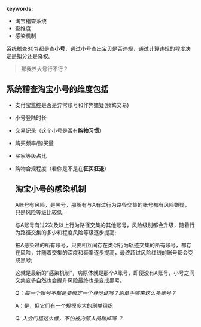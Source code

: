 **keywords:**

- 淘宝稽查系统
- 查维度
- 感染机制



系统稽查80%都是查**小号**，通过小号查出宝贝是否违规，通过计算违规的程度决定是扣分还是降权。

> 那我养大号行不行？



## 系统稽查淘宝小号的维度包括

- 支付宝监控是否是异常账号和作弊嫌疑(频繁交易)

- 小号登陆时长

- 交易记录（这个小号是否有**购物习惯**）

- 购买频率/购买量

- 买家等级占比

- 购物合规程度（看你是不是在**狂买狂退**）

  

  

  ## 淘宝小号的感染机制

  A账号有风险，是黑号，那所有与A有过行为路径交集的账号都有风险嫌疑，只是风险等级比较低;

  与A账号有过2次及以上行为路径交集的其他账号，风险级别都会升级，随着行为路径交集的多少和程度风险等级逐步提高;

  被A感染过的所有账号，只要相互间存在类似行为轨迹交集的所有账号，都存在风险，并随着交集的深度和频率逐步提高，最终超过风险红线的账号都会变成黑号;

  这就是最新的“感染机制”，病原体就是那个A账号，即便没有A账号，小号之间交集变多自然也会提升风险最终也是变成黑号。

  

  

  

  *Q：每一个账号不都是要绑定一个身份证吗？刷单手哪来这么多账号？*

  A：[是，但它们有一个规模庞大的刷单组织](<https://www.jianshu.com/p/88dede291824>)

  
  
  *Q: 入会门槛这么低，不怕被内部人员踹掉吗 ？*
  
  
  
  


